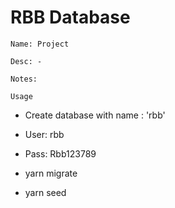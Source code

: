 # RBB Database


`Name: Project`

`Desc: -`

`Notes: `

`Usage`

- Create database with name : 'rbb'
- User: rbb
- Pass: Rbb123789

- yarn migrate
- yarn seed
